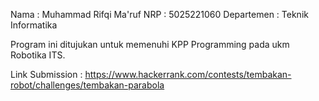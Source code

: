 Nama : Muhammad Rifqi Ma'ruf
NRP : 5025221060
Departemen : Teknik Informatika

Program ini ditujukan untuk memenuhi KPP Programming pada ukm Robotika ITS.

Link Submission : https://www.hackerrank.com/contests/tembakan-robot/challenges/tembakan-parabola
